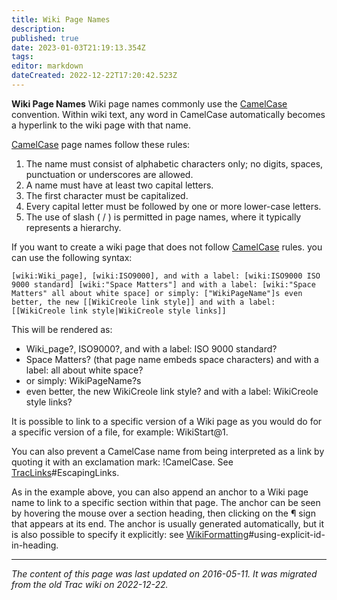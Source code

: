 ```yaml
---
title: Wiki Page Names
description: 
published: true
date: 2023-01-03T21:19:13.354Z
tags: 
editor: markdown
dateCreated: 2022-12-22T17:20:42.523Z
---
```


**Wiki Page Names**
Wiki page names commonly use the [CamelCase](/group/rtgwg/CamelCase) convention. Within wiki text, any word in CamelCase automatically becomes a hyperlink to the wiki page with that name.

[CamelCase](/group/rtgwg/CamelCase) page names follow these rules:

1. The name must consist of alphabetic characters only; no digits, spaces, punctuation or underscores are allowed.
2. A name must have at least two capital letters.
3. The first character must be capitalized.
4. Every capital letter must be followed by one or more lower-case letters.
5. The use of slash ( / ) is permitted in page names, where it typically represents a hierarchy.

If you want to create a wiki page that does not follow [CamelCase](/group/rtgwg/CamelCase) rules. you can use the following syntax:

  `[wiki:Wiki_page], [wiki:ISO9000],
    and with a label: [wiki:ISO9000 ISO 9000 standard]
  [wiki:"Space Matters"]
    and with a label: [wiki:"Space Matters" all about white space]
   or simply: ["WikiPageName"]s
   even better, the new [[WikiCreole link style]]
    and with a label: [[WikiCreole link style|WikiCreole style links]]`

This will be rendered as:

- Wiki_page?, ISO9000?, and with a label: ISO 9000 standard?
- Space Matters? (that page name embeds space characters) and with a label: all about white space?
- or simply: WikiPageName?s
- even better, the new WikiCreole link style? and with a label: WikiCreole style links?

It is possible to link to a specific version of a Wiki page as you would do for a specific version of a file, for example: WikiStart@1.

You can also prevent a CamelCase name from being interpreted as a link by quoting it with an exclamation mark: !CamelCase. See [TracLinks](/group/rtgwg/TracLinks)#EscapingLinks.

As in the example above, you can also append an anchor to a Wiki page name to link to a specific section within that page. The anchor can be seen by hovering the mouse over a section heading, then clicking on the ¶ sign that appears at its end. The anchor is usually generated automatically, but it is also possible to specify it explicitly: see [WikiFormatting](/group/rtgwg/WikiFormatting)#using-explicit-id-in-heading.
&nbsp;
&nbsp;
&nbsp;

---

*The content of this page was last updated on 2016-05-11. It was migrated from the old Trac wiki on 2022-12-22.*